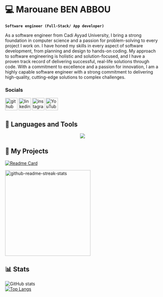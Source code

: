 # 💻 Marouane BEN ABBOU
**` Software engineer (Full-Stack/ App developer) `**
<!-- Social icons section -->
As a software engineer from Cadi Ayyad University, I bring a strong foundation in computer science and a passion for problem-solving to every project I work on. I have honed my skills in every aspect of software development, from planning and design to hands-on coding. My approach to software engineering is holistic and solution-focused, and I have a proven track record of delivering successful, real-life solutions through code. With a commitment to excellence and a passion for innovation, I am a highly capable software engineer with a strong commitment to delivering high-quality, cutting-edge solutions to complex challenges.
 
### Socials
[<img src='https://cdn.jsdelivr.net/npm/simple-icons@3.0.1/icons/github.svg' alt='github' height='40'>](https://github.com/https://github.com/MarouBen)  [<img src='https://cdn.jsdelivr.net/npm/simple-icons@3.0.1/icons/linkedin.svg' alt='linkedin' height='40'>](https://www.linkedin.com/in/https://www.linkedin.com/in/benabboumarouane//)  [<img src='https://cdn.jsdelivr.net/npm/simple-icons@3.0.1/icons/instagram.svg' alt='instagram' height='40'>](https://www.instagram.com/https://www.instagram.com/marou__ben/)  [<img src='https://cdn.jsdelivr.net/npm/simple-icons@3.0.1/icons/youtube.svg' alt='YouTube' height='40'>](https://www.youtube.com/channel/https://www.youtube.com/@marouaneben6047)  

## 🧰 Languages and Tools
<p align="center">
  <a href="https://skillicons.dev">
    <img src="https://skillicons.dev/icons?i=java,python,cpp,c,html,css,js,django,flask,php,kotlin,mysql,vscode,git,github" />
  </a>
</p>

<h2>📘 My Projects</h2>

  <!-- Repo info cards - https://github.com/anuraghazra/github-readme-stats -->
  <!-- Small repo cards (fork) - https://github.com/DenverCoder1/github-readme-stats -->
  [![Readme Card](https://github-readme-stats.vercel.app/api/pin/?MarouBen=anuraghazra&repo=github-readme-stats)](https://github.com/MarouBen/Project-2_Ethepy)
  <p align="left">
    <a href="https://github.com/MarouBen/Project-2_Ethepy"><img width="278" src="https://denvercoder1-github-readme-stats.vercel.app/api/pin/?username=MarouBen&repo=github-readme-streak-stats&theme=react&bg_color=1F222E&title_color=F85D7F&hide_border=true&icon_color=F8D866&show_icons=false" alt="github-readme-streak-stats"></a>
  </p>


## 📊 Stats
![GitHub stats](https://github-readme-stats.vercel.app/api?username=MarouBen&show_icons=true)  
[![Top Langs](https://github-readme-stats.vercel.app/api/top-langs/?username=MarouBen)](https://github.com/anuraghazra/github-readme-stats)
